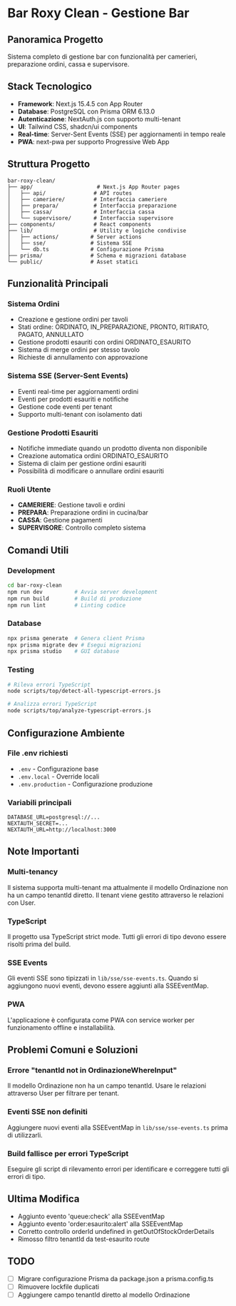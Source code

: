 # Bar Roxy Clean - Gestione Bar

## Panoramica Progetto
Sistema completo di gestione bar con funzionalità per camerieri, preparazione ordini, cassa e supervisore.

## Stack Tecnologico
- **Framework**: Next.js 15.4.5 con App Router
- **Database**: PostgreSQL con Prisma ORM 6.13.0
- **Autenticazione**: NextAuth.js con supporto multi-tenant
- **UI**: Tailwind CSS, shadcn/ui components
- **Real-time**: Server-Sent Events (SSE) per aggiornamenti in tempo reale
- **PWA**: next-pwa per supporto Progressive Web App

## Struttura Progetto
```
bar-roxy-clean/
├── app/                    # Next.js App Router pages
│   ├── api/               # API routes
│   ├── cameriere/         # Interfaccia cameriere
│   ├── prepara/           # Interfaccia preparazione
│   ├── cassa/             # Interfaccia cassa
│   └── supervisore/       # Interfaccia supervisore
├── components/            # React components
├── lib/                   # Utility e logiche condivise
│   ├── actions/          # Server actions
│   ├── sse/              # Sistema SSE
│   └── db.ts             # Configurazione Prisma
├── prisma/               # Schema e migrazioni database
└── public/               # Asset statici
```

## Funzionalità Principali

### Sistema Ordini
- Creazione e gestione ordini per tavoli
- Stati ordine: ORDINATO, IN_PREPARAZIONE, PRONTO, RITIRATO, PAGATO, ANNULLATO
- Gestione prodotti esauriti con ordini ORDINATO_ESAURITO
- Sistema di merge ordini per stesso tavolo
- Richieste di annullamento con approvazione

### Sistema SSE (Server-Sent Events)
- Eventi real-time per aggiornamenti ordini
- Eventi per prodotti esauriti e notifiche
- Gestione code eventi per tenant
- Supporto multi-tenant con isolamento dati

### Gestione Prodotti Esauriti
- Notifiche immediate quando un prodotto diventa non disponibile
- Creazione automatica ordini ORDINATO_ESAURITO
- Sistema di claim per gestione ordini esauriti
- Possibilità di modificare o annullare ordini esauriti

### Ruoli Utente
- **CAMERIERE**: Gestione tavoli e ordini
- **PREPARA**: Preparazione ordini in cucina/bar
- **CASSA**: Gestione pagamenti
- **SUPERVISORE**: Controllo completo sistema

## Comandi Utili

### Development
```bash
cd bar-roxy-clean
npm run dev          # Avvia server development
npm run build        # Build di produzione
npm run lint         # Linting codice
```

### Database
```bash
npx prisma generate  # Genera client Prisma
npx prisma migrate dev # Esegui migrazioni
npx prisma studio    # GUI database
```

### Testing
```bash
# Rileva errori TypeScript
node scripts/top/detect-all-typescript-errors.js

# Analizza errori TypeScript
node scripts/top/analyze-typescript-errors.js
```

## Configurazione Ambiente

### File .env richiesti
- `.env` - Configurazione base
- `.env.local` - Override locali
- `.env.production` - Configurazione produzione

### Variabili principali
```env
DATABASE_URL=postgresql://...
NEXTAUTH_SECRET=...
NEXTAUTH_URL=http://localhost:3000
```

## Note Importanti

### Multi-tenancy
Il sistema supporta multi-tenant ma attualmente il modello Ordinazione non ha un campo tenantId diretto. Il tenant viene gestito attraverso le relazioni con User.

### TypeScript
Il progetto usa TypeScript strict mode. Tutti gli errori di tipo devono essere risolti prima del build.

### SSE Events
Gli eventi SSE sono tipizzati in `lib/sse/sse-events.ts`. Quando si aggiungono nuovi eventi, devono essere aggiunti alla SSEEventMap.

### PWA
L'applicazione è configurata come PWA con service worker per funzionamento offline e installabilità.

## Problemi Comuni e Soluzioni

### Errore "tenantId not in OrdinazioneWhereInput"
Il modello Ordinazione non ha un campo tenantId. Usare le relazioni attraverso User per filtrare per tenant.

### Eventi SSE non definiti
Aggiungere nuovi eventi alla SSEEventMap in `lib/sse/sse-events.ts` prima di utilizzarli.

### Build fallisce per errori TypeScript
Eseguire gli script di rilevamento errori per identificare e correggere tutti gli errori di tipo.

## Ultima Modifica
- Aggiunto evento 'queue:check' alla SSEEventMap
- Aggiunto evento 'order:esaurito:alert' alla SSEEventMap  
- Corretto controllo orderId undefined in getOutOfStockOrderDetails
- Rimosso filtro tenantId da test-esaurito route

## TODO
- [ ] Migrare configurazione Prisma da package.json a prisma.config.ts
- [ ] Rimuovere lockfile duplicati
- [ ] Aggiungere campo tenantId diretto al modello Ordinazione